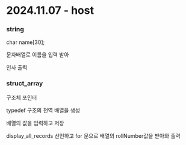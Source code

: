 # 2024.11.07 - host


### string

char name[30];

문자배열로 이름을 입력 받아 

인사 출력


### struct_array

구조체 포인터

typedef 구조의 전역 배열을 생성

배열의 값을 입력하고 저장

display_all_records 선언하고 for 문으로 배열의 rollNumber값을 받아와 출력
